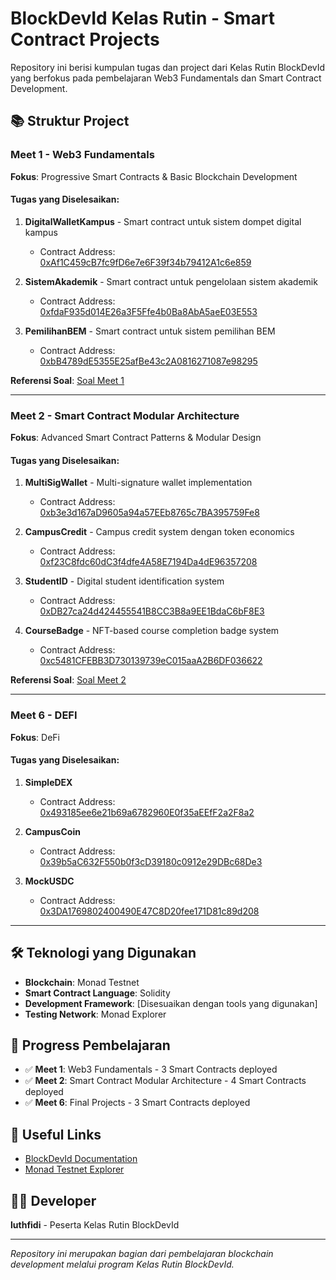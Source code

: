 # BlockDevId Kelas Rutin - Smart Contract Projects

Repository ini berisi kumpulan tugas dan project dari Kelas Rutin BlockDevId yang berfokus pada pembelajaran Web3 Fundamentals dan Smart Contract Development.

## 📚 Struktur Project

### Meet 1 - Web3 Fundamentals
**Fokus**: Progressive Smart Contracts & Basic Blockchain Development

#### Tugas yang Diselesaikan:
1. **DigitalWalletKampus** - Smart contract untuk sistem dompet digital kampus
   - Contract Address: [0xAf1C459cB7fc9fD6e7e6F39f34b79412A1c6e859](https://testnet.monadexplorer.com/address/0xAf1C459cB7fc9fD6e7e6F39f34b79412A1c6e859?tab=Contract)

2. **SistemAkademik** - Smart contract untuk pengelolaan sistem akademik
   - Contract Address: [0xfdaF935d014E26a3F5Ffe4b0Ba8AbA5aeE03E553](https://testnet.monadexplorer.com/address/0xfdaF935d014E26a3F5Ffe4b0Ba8AbA5aeE03E553?tab=Contract)

3. **PemilihanBEM** - Smart contract untuk sistem pemilihan BEM
   - Contract Address: [0xbB4789dE5355E25afBe43c2A0816271087e98295](https://testnet.monadexplorer.com/address/0xbB4789dE5355E25afBe43c2A0816271087e98295?tab=Contract)

**Referensi Soal**: [Soal Meet 1](https://docs.ethjkt.com/docs/Tutorial/Kelas-Rutin-BlockDevId/Sesi-1-Web3-Fundamentals/sesi-1#tantangan-kedua-progressive-smart-contracts-1430---1600)

---

### Meet 2 - Smart Contract Modular Architecture
**Fokus**: Advanced Smart Contract Patterns & Modular Design

#### Tugas yang Diselesaikan:
1. **MultiSigWallet** - Multi-signature wallet implementation
   - Contract Address: [0xb3e3d167aD9605a94a57EEb8765c7BA395759Fe8](https://testnet.monadexplorer.com/address/0xb3e3d167aD9605a94a57EEb8765c7BA395759Fe8?tab=Contract)

2. **CampusCredit** - Campus credit system dengan token economics
   - Contract Address: [0xf23C8fdc60dC3f4dfe4A58E7194Da4dE96357208](https://testnet.monadexplorer.com/address/0xf23C8fdc60dC3f4dfe4A58E7194Da4dE96357208?tab=Contract)

3. **StudentID** - Digital student identification system
   - Contract Address: [0xDB27ca24d424455541B8CC3B8a9EE1BdaC6bF8E3](https://testnet.monadexplorer.com/address/0xDB27ca24d424455541B8CC3B8a9EE1BdaC6bF8E3?tab=Contract)

4. **CourseBadge** - NFT-based course completion badge system
   - Contract Address: [0xc5481CFEBB3D730139739eC015aaA2B6DF036622](https://testnet.monadexplorer.com/address/0xc5481CFEBB3D730139739eC015aaA2B6DF036622?tab=Contract)

**Referensi Soal**: [Soal Meet 2](https://docs.ethjkt.com/docs/Tutorial/Kelas-Rutin-BlockDevId/Sesi-2-Smart-Contract-Modular-Architecture/sesi-2#tantangan-2-kampus-token-suite-implementation)

---

### Meet 6 - DEFI
**Fokus**: DeFi

#### Tugas yang Diselesaikan:
1. **SimpleDEX**
   - Contract Address: [0x493185ee6e21b69a6782960E0f35aEEfF2a2F8a2](https://testnet.monadexplorer.com/address/0x493185ee6e21b69a6782960E0f35aEEfF2a2F8a2?tab=Contract)

2. **CampusCoin**
   - Contract Address: [0x39b5aC632F550b0f3cD39180c0912e29DBc68De3](https://testnet.monadexplorer.com/address/0x39b5aC632F550b0f3cD39180c0912e29DBc68De3?tab=Contract)

3. **MockUSDC**
   - Contract Address: [0x3DA1769802400490E47C8D20fee171D81c89d208](https://testnet.monadexplorer.com/address/0x3DA1769802400490E47C8D20fee171D81c89d208?tab=Contract)

---

## 🛠 Teknologi yang Digunakan
- **Blockchain**: Monad Testnet
- **Smart Contract Language**: Solidity
- **Development Framework**: [Disesuaikan dengan tools yang digunakan]
- **Testing Network**: Monad Explorer

## 📝 Progress Pembelajaran
- ✅ **Meet 1**: Web3 Fundamentals - 3 Smart Contracts deployed
- ✅ **Meet 2**: Smart Contract Modular Architecture - 4 Smart Contracts deployed
- ✅ **Meet 6**: Final Projects - 3 Smart Contracts deployed

## 🔗 Useful Links
- [BlockDevId Documentation](https://docs.ethjkt.com/)
- [Monad Testnet Explorer](https://testnet.monadexplorer.com/)

## 👨‍💻 Developer
**luthfidi** - Peserta Kelas Rutin BlockDevId

---

*Repository ini merupakan bagian dari pembelajaran blockchain development melalui program Kelas Rutin BlockDevId.*